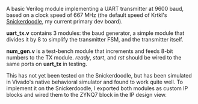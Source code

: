 A basic Verilog module implementing a UART transmitter at 9600 baud, based on a clock speed of 667 MHz (the default speed of Krtkl's [Snickerdoodle](http://krtkl.com/), my current primary dev board). 

**uart_tx.v** contains 3 modules: the baud generator, a simple module that divides it by 8 to simplify the transmitter FSM, and the transmitter itself.

**num_gen.v** is a test-bench module that increments and feeds 8-bit numbers to the TX module. *ready*, *start*, and *rst* should be wired to the same ports on **uart_tx** in testing.

This has not yet been tested on the Snickerdoodle, but has been simulated in Vivado's native behavioral simulator and found to work quite well. To implement it on the Snickerdoodle, I exported both modules as custom IP blocks and wired them to the ZYNQ7 block in the IP design view.